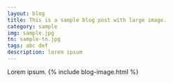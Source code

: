 ```yaml
---
layout: blog
title: This is a sample blog post with large image.
category: sample
img: sample.jpg
tn: sample-tn.jpg
tags: abc def
description: lorem ipsum
---
```

Lorem ipsum.
{% include blog-image.html %}
